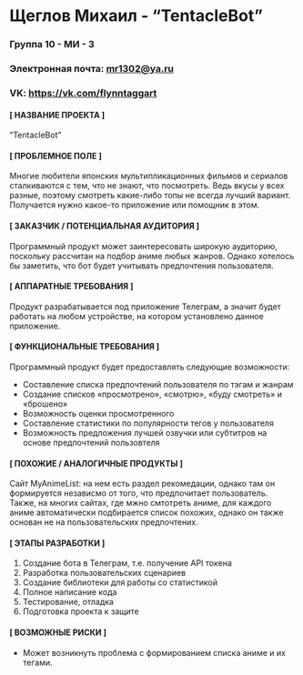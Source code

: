 #  **Щеглов Михаил - “TentacleBot”**


### Группа **10 - МИ - 3**
### Электронная почта: **mr1302@ya.ru**
### VK: **https://vk.com/flynntaggart**

#### **[ НАЗВАНИЕ ПРОЕКТА ]**

“TentacleBot”

#### **[ ПРОБЛЕМНОЕ ПОЛЕ ]**

Многие любители японских мультипликационных фильмов и сериалов сталкиваются с тем, что не знают, что посмотреть. Ведь вкусы у всех разные, поэтому смотреть какие-либо топы не всегда лучший вариант.  Получается нужно какое-то приложение или помощник в этом.

#### **[ ЗАКАЗЧИК / ПОТЕНЦИАЛЬНАЯ АУДИТОРИЯ ]**

Программный продукт может заинтересовать широкую аудиторию, поскольку рассчитан на подбор аниме любых жанров. Однако хотелось бы заметить, что бот будет учитывать предпочтения пользователя. 

#### **[ АППАРАТНЫЕ ТРЕБОВАНИЯ ]**

Продукт разрабатывается под приложение Телеграм, а значит будет работать на любом устройстве, на котором установлено данное приложение.

####  **[ ФУНКЦИОНАЛЬНЫЕ ТРЕБОВАНИЯ ]**

Программный продукт будет предоставлять следующие возможности:
*	Составление списка предпочтений пользователя по тэгам и жанрам
*	Создание списков «просмотрено», «смотрю», «буду смотреть» и «брошено»
*	Возможность оценки просмотренного
*	Составление статистики по популярности тегов у пользователя 
*	Возможность предложения лучшей озвучки или субтитров на основе предпочтений пользовтеля 

#### **[ ПОХОЖИЕ / АНАЛОГИЧНЫЕ ПРОДУКТЫ ]**

Сайт MyAnimeList: на нем есть раздел рекомедации, однако там он формируется независмо от того, что предпочитает пользователь.
Также, на многих сайтах, где мжно смтотреть аниме, для каждого аниме автоматически подбирается список похожих, однако он также основан не на пользовательских предпочтених.

#### **[ ЭТАПЫ РАЗРАБОТКИ ]**

1.	Создание бота в Телеграм, т.е. получение API токена
2.	Разработка пользовательских сценариев
3.	Создание библиотеки для работы со статистикой
4.	Полное написание кода
5.	Тестирование, отладка
6.	Подготовка проекта к защите

#### **[ ВОЗМОЖНЫЕ РИСКИ ]**

* Может возникнуть проблема с формированием списка аниме и их тегами.

